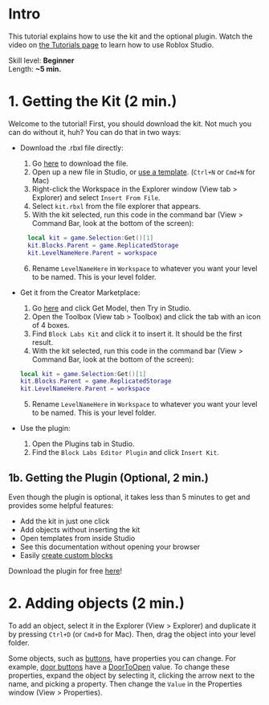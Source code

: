 # Intro
This tutorial explains how to use the kit and the optional plugin. Watch the video on [the Tutorials page](/tutorials) to learn how to use Roblox Studio.

Skill level: **Beginner**\
Length: **~5 min.**

# 1. Getting the Kit (2 min.)
Welcome to the tutorial! First, you should download the kit. Not much you can do without it, huh? You can do that in two ways:

* Download the .rbxl file directly:
	1. Go [here](/downloads/kit.rbxl) to download the file.
 	2. Open up a new file in Studio, or [use a template](/templates). (`Ctrl+N` or `Cmd+N` for Mac)
  3. Right-click the Workspace in the Explorer window (View tab > Explorer) and select `Insert From File`.
  4. Select `kit.rbxl` from the file explorer that appears.
  5. With the kit selected, run this code in the command bar (View > Command Bar, look at the bottom of the screen):
  ```lua
	local kit = game.Selection:Get()[1]
 	kit.Blocks.Parent = game.ReplicatedStorage
 	kit.LevelNameHere.Parent = workspace
	```
  6. Rename `LevelNameHere` in `Workspace` to whatever you want your level to be named. This is your level folder.
     
* Get it from the Creator Marketplace:
  1. Go [here]() <!--TODO: Add link--> and click Get Model, then Try in Studio. 
  2. Open the Toolbox (View tab > Toolbox) and click the tab with an icon of 4 boxes.
  3. Find `Block Labs Kit` and click it to insert it. It should be the first result.
  4. With the kit selected, run this code in the command bar (View > Command Bar, look at the bottom of the screen):  
	```lua
	local kit = game.Selection:Get()[1]
	kit.Blocks.Parent = game.ReplicatedStorage
	kit.LevelNameHere.Parent = workspace
	```
	5. Rename `LevelNameHere` in `Workspace` to whatever you want your level to be named. This is your level folder.
 
* Use the plugin:
  1. Open the Plugins tab in Studio.
  2. Find the `Block Labs Editor Plugin` and click `Insert Kit`.
 
## 1b. Getting the Plugin (Optional, 2 min.)
Even though the plugin is optional, it takes less than 5 minutes to get and provides some helpful features:
* Add the kit in just one click
* Add objects without inserting the kit
* Open templates from inside Studio
* See this documentation without opening your browser
* Easily [create custom blocks](/tutorials/custom-blocks.md)

Download the plugin for free [here]()! <!--TODO: More steps, add link-->

# 2. Adding objects (2 min.)
To add an object, select it in the Explorer (View > Explorer) and duplicate it by pressing `Ctrl+D` (or `Cmd+D` for Mac). Then, drag the object into your level folder.

Some objects, such as [buttons](/objects/buttons), have properties you can change. For example, [door buttons](/objects/buttons/door) have a [DoorToOpen](/objects/buttons/door#DoorToOpen) value. To change these properties, expand the object by selecting it, clicking the arrow next to the name, and picking a property. Then change the `Value` in the Properties window (View > Properties).
